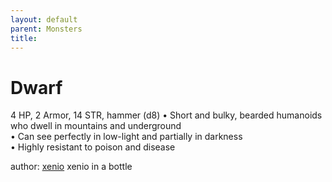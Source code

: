 ```yaml
---
layout: default
parent: Monsters 
title: 
--- 
```

# Dwarf
4 HP, 2 Armor, 14 STR, hammer (d8)
• Short and bulky, bearded humanoids who dwell in mountains and underground  
• Can see perfectly in low-light and partially in darkness  
• Highly resistant to poison and disease  




author: [xenio](https://xenioinabottle.blogspot.com/2021/02/classic-monsters-for-cairnito-part-1.html) xenio in a bottle


